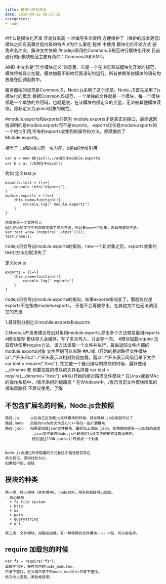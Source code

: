 ```yaml
---
title: 模块化开发总结
date: 2018-04-28 09:55:38
categories:
- node  
---
```

#什么是模块化开发
  开发效率高 一次编写多次使用
  方便维护了（维护的成本更低）模块之间有高耦合低内聚的特点
#为什么要在 程序 中使用 模块化的开发方式
避免命名冲突，解决文件依赖
#nodejs采用的CommonJS规范进行模块化开发
目前通行的js模块规范主要有两种：CommonJS和AMD。

AMD 中文名是“异步模块定义”的意思。它是一个在浏览器端模块化开发的规范，
模块将被异步加载，模块加载不影响后面语句的运行。所有依赖某些模块的语句均放置在回调函数中。

服务器端的规范是CommonJS，Node.js采用了这个规范。Node.JS首先采用了js模块化的概念
根据CommonJS规范，一个单独的文件就是一个模块。每一个模块都是一个单独的作用域，也就是说，在该模块内部定义的变量，无法被其他模块读取，除非定义为global对象的属性。

#module.exports和exports的区别
module.exports才是真正的接口，最终返回给调用的是module.exports而不是exports。
exports仅仅是module.exports的一个地址引用,所有的exports收集到的属性和方法，都赋值给了Module.exports。

相当于：a和b指向同一块内存，b是a的地址引用

    var a = new Object();//a相当于module.exports
    var b = a; //b相当于exports


例如
定义test.js

    exports.test = ()=>{
        console.info("exports");
    }
    module.exports = ()=>{
        this.name=function(){
            console.log(" module.exports")
        }
    }
    
    然后在另一个文件引入
    因为导出的文件中的函数变成了成员方法，所以要new一个对象，再调用成员方法。
    var test =new (require('./test'))();
    test.name();

nodejs只会导出module.exports的指向，new一个新对象之后，exports收集的test()方法也就消失了

定义test.js

    exports = ()=>{
        this.name=function(){
            console.log(" exports")
        }
    }
nodejs只会导出module.exports的指向，如果exports指向变了，那就仅仅是exports不在指向module.exports，
于是不会再被导出，在其他文件也无法调用它的方法

1.最好别分别定义module.exports和exports

2.NodeJs开发者建议导出对象用module.exports,导出多个方法和变量用exports
#模块缓存
模块导入会缓存，写了多次导入，只会导一次。
#模块加载require
加载模块使用require方法，该方法读取一个文件并执行，最后返回文件内部的module.exports对象
文件后缀可以省略
##./或../开始的相对路径文件模块
	以"./"开头和以"../"开头表示以相对路径加载，而以"./"开头表示同级目录下文件
	var test = require("./test");
	在加载一个自己编写的模块的时候，最好使用__dirname 和 你要加载的模块的文件名拼接
	var test = require(__dirname+"/test");
##以/开始的绝对路径文件模块
	* 在Linux或者MAc的操作系统中，/表示系统的根路径
	* 在Windows中，/表示当前文件模块所属的根磁盘路径
	 不建议使用，了解
##  不包含扩展名的时候，Node.js会按照
    路径.js     以后自己在加载js文件模块的时候，就省略掉.js后缀就可以了
    路径.node   后缀为node的文件是c/c++写的一些扩展模块
    路径.json   如果是加载json文件模块，最好加上后缀.json，能稍微的提高一点加载的速度
      			.json文件最终Node.js也是通过fs读文件的形式读取出来的，
				然后通过JSON.parse()转换成一个对象


    Node.js会通过同步阻塞的方式看这个路径是否存在
    依次尝试，直到找到为止，
    如果找不到，报错
## 模块的种类
	第一类，核心模块（原生模块），node自带，用名称直接可以加载。
	- 核心模块
	  + fs file system
	  + http
	  + os
	  + path
	  + querystring
	  + url
	  ...
	第二类，文件模块，用路径加载，有一种特殊的文件模块----->包，可以用名字。
## require 加载包的时候
	var fs = require("fs");
	直接写包名，先在包内的node_modules,
	目录下查找，去父级目录下的node_modules目录下查找，
	依次向上查找，直到根目录。